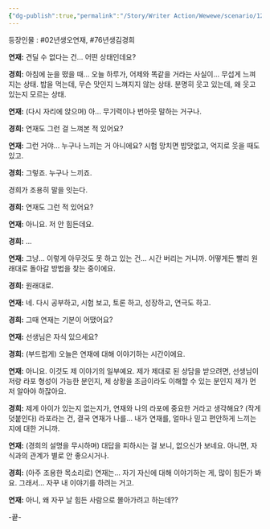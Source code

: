 ```yaml
---
{"dg-publish":true,"permalink":"/Story/Writer Action/Wewewe/scenario/12. 오늘 하루가, 어제와 똑같을 거라는 사실이... 무섭게 느껴지는 상태/"}
---
```


등장인물 : #02년생오연재, #76년생김경희

**연재:** 견딜 수 없다는 건... 어떤 상태인데요?

**경희:** 아침에 눈을 떴을 때... 오늘 하루가, 어제와 똑같을 거라는 사실이... 무섭게 느껴지는 상태. 밥을 먹는데, 무슨 맛인지 느껴지지 않는 상태. 분명히 웃고 있는데, 왜 웃고 있는지 모르는 상태.

**연재:** (다시 자리에 앉으며) 아... 무기력이나 번아웃 말하는 거구나.

**경희:** 연재도 그런 걸 느껴본 적 있어요?

**연재:** 그런 거야... 누구나 느끼는 거 아니에요? 시험 망치면 밥맛없고, 억지로 웃을 때도 있고.

**경희:** 그렇죠. 누구나 느끼죠.

경희가 조용히 말을 잇는다.

**경희:** 연재도 그런 적 있어요?

**연재:** 아니요. 저 안 힘든데요.

**경희:** ...

**연재:** 그냥... 이렇게 아무것도 못 하고 있는 건... 시간 버리는 거니까. 어떻게든 빨리 원래대로 돌아갈 방법을 찾는 중이에요.

**경희:** 원래대로.

**연재:** 네. 다시 공부하고, 시험 보고, 토론 하고, 성장하고, 연극도 하고.

**경희:** 그때 연재는 기분이 어땠어요?

**연재:** 선생님은 자식 있으세요?

**경희:** (부드럽게) 오늘은 연재에 대해 이야기하는 시간이에요.

**연재:** 아니요. 이것도 제 이야기의 일부예요. 제가 제대로 된 상담을 받으려면, 선생님이 저랑 라포 형성이 가능한 분인지, 제 상황을 조금이라도 이해할 수 있는 분인지 제가 먼저 알아야 하잖아요.

**경희:** 제게 아이가 있는지 없는지가, 연재와 나의 라포에 중요한 거라고 생각해요? (작게 덧붙인다) 라포라는 건, 결국 연재가 나를... 내가 연재를, 얼마나 믿고 편안하게 느끼는지에 대한 거니까.

**연재:** (경희의 설명을 무시하며) 대답을 피하시는 걸 보니, 없으신가 보네요. 아니면, 자식과의 관계가 별로 안 좋으시거나.

**경희:** (아주 조용한 목소리로) 연재는... 자기 자신에 대해 이야기하는 게, 많이 힘든가 봐요. 그래서... 자꾸 내 이야기를 하려는 거고.

**연재:** 아니, 왜 자꾸 날 힘든 사람으로 몰아가려고 하는데??



-끝-
